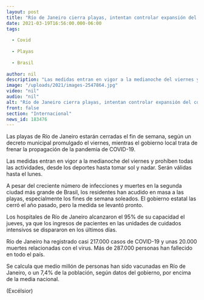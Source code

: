 ```yaml
---
layout: post
title: "Río de Janeiro cierra playas, intentan controlar expansión del covid"
date: 2021-03-19T16:56:00.000-06:00
tags:
  
  - Covid
  
  - Playas
  
  - Brasil
  
author: nil
description: "Las medidas entran en vigor a la medianoche del viernes y prohíben todas las actividades, desde los deportes hasta tomar sol y nadar"
image: "/uploads/2021/images-2547864.jpg"
video: "nil"
audio: "nil"
alt: "Río de Janeiro cierra playas, intentan controlar expansión del covid"
front: false
section: "Internacional"
news_id: 183476
---
```


Las playas de Río de Janeiro estarán cerradas el fin de semana, según un decreto municipal promulgado el viernes, mientras el gobierno local trata de frenar la propagación de la pandemia de COVID-19.

Las medidas entran en vigor a la medianoche del viernes y prohíben todas las actividades, desde los deportes hasta tomar sol y nadar. Serán válidas hasta el lunes.

A pesar del creciente número de infecciones y muertes en la segunda ciudad más grande de Brasil, los residentes han acudido en masa a las playas, especialmente los fines de semana soleados. El gobierno estatal las cerró el año pasado, pero la medida se levantó pronto.

Los hospitales de Río de Janeiro alcanzaron el 95% de su capacidad el jueves, ya que los ingresos de pacientes en las unidades de cuidados intensivos se dispararon en los últimos días.

Río de Janeiro ha registrado casi 217.000 casos de COVID-19 y unas 20.000 muertes relacionadas con el virus. Más de 287.000 personas han fallecido en todo el país.

Se calcula que medio millón de personas han sido vacunadas en Río de Janeiro, o un 7,4% de la población, según datos del gobierno, por encima de la media nacional.

(Excélsior)